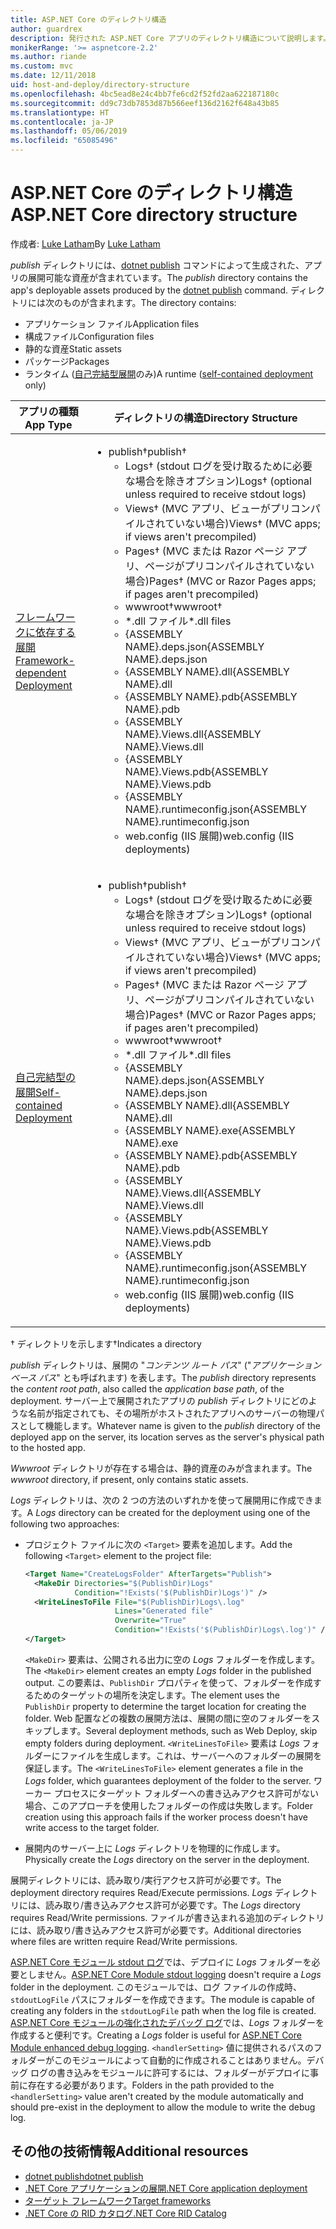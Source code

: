 ```yaml
---
title: ASP.NET Core のディレクトリ構造
author: guardrex
description: 発行された ASP.NET Core アプリのディレクトリ構造について説明します。
monikerRange: '>= aspnetcore-2.2'
ms.author: riande
ms.custom: mvc
ms.date: 12/11/2018
uid: host-and-deploy/directory-structure
ms.openlocfilehash: 4bc5ead8e24c4bb7fe6cd2f52fd2aa622187180c
ms.sourcegitcommit: dd9c73db7853d87b566eef136d2162f648a43b85
ms.translationtype: HT
ms.contentlocale: ja-JP
ms.lasthandoff: 05/06/2019
ms.locfileid: "65085496"
---
```

# <a name="aspnet-core-directory-structure"></a><span data-ttu-id="c71d5-103">ASP.NET Core のディレクトリ構造</span><span class="sxs-lookup"><span data-stu-id="c71d5-103">ASP.NET Core directory structure</span></span>

<span data-ttu-id="c71d5-104">作成者: [Luke Latham](https://github.com/guardrex)</span><span class="sxs-lookup"><span data-stu-id="c71d5-104">By [Luke Latham](https://github.com/guardrex)</span></span>

<span data-ttu-id="c71d5-105">*publish* ディレクトリには、[dotnet publish](/dotnet/core/tools/dotnet-publish) コマンドによって生成された、アプリの展開可能な資産が含まれています。</span><span class="sxs-lookup"><span data-stu-id="c71d5-105">The *publish* directory contains the app's deployable assets produced by the [dotnet publish](/dotnet/core/tools/dotnet-publish) command.</span></span> <span data-ttu-id="c71d5-106">ディレクトリには次のものが含まれます。</span><span class="sxs-lookup"><span data-stu-id="c71d5-106">The directory contains:</span></span>

* <span data-ttu-id="c71d5-107">アプリケーション ファイル</span><span class="sxs-lookup"><span data-stu-id="c71d5-107">Application files</span></span>
* <span data-ttu-id="c71d5-108">構成ファイル</span><span class="sxs-lookup"><span data-stu-id="c71d5-108">Configuration files</span></span>
* <span data-ttu-id="c71d5-109">静的な資産</span><span class="sxs-lookup"><span data-stu-id="c71d5-109">Static assets</span></span>
* <span data-ttu-id="c71d5-110">パッケージ</span><span class="sxs-lookup"><span data-stu-id="c71d5-110">Packages</span></span>
* <span data-ttu-id="c71d5-111">ランタイム ([自己完結型展開](/dotnet/core/deploying/#self-contained-deployments-scd)のみ)</span><span class="sxs-lookup"><span data-stu-id="c71d5-111">A runtime ([self-contained deployment](/dotnet/core/deploying/#self-contained-deployments-scd) only)</span></span>

| <span data-ttu-id="c71d5-112">アプリの種類</span><span class="sxs-lookup"><span data-stu-id="c71d5-112">App Type</span></span> | <span data-ttu-id="c71d5-113">ディレクトリの構造</span><span class="sxs-lookup"><span data-stu-id="c71d5-113">Directory Structure</span></span> |
| -------- | ------------------- |
| [<span data-ttu-id="c71d5-114">フレームワークに依存する展開</span><span class="sxs-lookup"><span data-stu-id="c71d5-114">Framework-dependent Deployment</span></span>](/dotnet/core/deploying/#framework-dependent-deployments-fdd) | <ul><li><span data-ttu-id="c71d5-115">publish&dagger;</span><span class="sxs-lookup"><span data-stu-id="c71d5-115">publish&dagger;</span></span><ul><li><span data-ttu-id="c71d5-116">Logs&dagger; (stdout ログを受け取るために必要な場合を除きオプション)</span><span class="sxs-lookup"><span data-stu-id="c71d5-116">Logs&dagger; (optional unless required to receive stdout logs)</span></span></li><li><span data-ttu-id="c71d5-117">Views&dagger; (MVC アプリ、ビューがプリコンパイルされていない場合)</span><span class="sxs-lookup"><span data-stu-id="c71d5-117">Views&dagger; (MVC apps; if views aren't precompiled)</span></span></li><li><span data-ttu-id="c71d5-118">Pages&dagger; (MVC または Razor ページ アプリ、ページがプリコンパイルされていない場合)</span><span class="sxs-lookup"><span data-stu-id="c71d5-118">Pages&dagger; (MVC or Razor Pages apps; if pages aren't precompiled)</span></span></li><li><span data-ttu-id="c71d5-119">wwwroot&dagger;</span><span class="sxs-lookup"><span data-stu-id="c71d5-119">wwwroot&dagger;</span></span></li><li><span data-ttu-id="c71d5-120">\*\.dll ファイル</span><span class="sxs-lookup"><span data-stu-id="c71d5-120">\*\.dll files</span></span></li><li><span data-ttu-id="c71d5-121">{ASSEMBLY NAME}.deps.json</span><span class="sxs-lookup"><span data-stu-id="c71d5-121">{ASSEMBLY NAME}.deps.json</span></span></li><li><span data-ttu-id="c71d5-122">{ASSEMBLY NAME}.dll</span><span class="sxs-lookup"><span data-stu-id="c71d5-122">{ASSEMBLY NAME}.dll</span></span></li><li><span data-ttu-id="c71d5-123">{ASSEMBLY NAME}.pdb</span><span class="sxs-lookup"><span data-stu-id="c71d5-123">{ASSEMBLY NAME}.pdb</span></span></li><li><span data-ttu-id="c71d5-124">{ASSEMBLY NAME}.Views.dll</span><span class="sxs-lookup"><span data-stu-id="c71d5-124">{ASSEMBLY NAME}.Views.dll</span></span></li><li><span data-ttu-id="c71d5-125">{ASSEMBLY NAME}.Views.pdb</span><span class="sxs-lookup"><span data-stu-id="c71d5-125">{ASSEMBLY NAME}.Views.pdb</span></span></li><li><span data-ttu-id="c71d5-126">{ASSEMBLY NAME}.runtimeconfig.json</span><span class="sxs-lookup"><span data-stu-id="c71d5-126">{ASSEMBLY NAME}.runtimeconfig.json</span></span></li><li><span data-ttu-id="c71d5-127">web.config (IIS 展開)</span><span class="sxs-lookup"><span data-stu-id="c71d5-127">web.config (IIS deployments)</span></span></li></ul></li></ul> |
| [<span data-ttu-id="c71d5-128">自己完結型の展開</span><span class="sxs-lookup"><span data-stu-id="c71d5-128">Self-contained Deployment</span></span>](/dotnet/core/deploying/#self-contained-deployments-scd) | <ul><li><span data-ttu-id="c71d5-129">publish&dagger;</span><span class="sxs-lookup"><span data-stu-id="c71d5-129">publish&dagger;</span></span><ul><li><span data-ttu-id="c71d5-130">Logs&dagger; (stdout ログを受け取るために必要な場合を除きオプション)</span><span class="sxs-lookup"><span data-stu-id="c71d5-130">Logs&dagger; (optional unless required to receive stdout logs)</span></span></li><li><span data-ttu-id="c71d5-131">Views&dagger; (MVC アプリ、ビューがプリコンパイルされていない場合)</span><span class="sxs-lookup"><span data-stu-id="c71d5-131">Views&dagger; (MVC apps; if views aren't precompiled)</span></span></li><li><span data-ttu-id="c71d5-132">Pages&dagger; (MVC または Razor ページ アプリ、ページがプリコンパイルされていない場合)</span><span class="sxs-lookup"><span data-stu-id="c71d5-132">Pages&dagger; (MVC or Razor Pages apps; if pages aren't precompiled)</span></span></li><li><span data-ttu-id="c71d5-133">wwwroot&dagger;</span><span class="sxs-lookup"><span data-stu-id="c71d5-133">wwwroot&dagger;</span></span></li><li><span data-ttu-id="c71d5-134">\*.dll ファイル</span><span class="sxs-lookup"><span data-stu-id="c71d5-134">\*.dll files</span></span></li><li><span data-ttu-id="c71d5-135">{ASSEMBLY NAME}.deps.json</span><span class="sxs-lookup"><span data-stu-id="c71d5-135">{ASSEMBLY NAME}.deps.json</span></span></li><li><span data-ttu-id="c71d5-136">{ASSEMBLY NAME}.dll</span><span class="sxs-lookup"><span data-stu-id="c71d5-136">{ASSEMBLY NAME}.dll</span></span></li><li><span data-ttu-id="c71d5-137">{ASSEMBLY NAME}.exe</span><span class="sxs-lookup"><span data-stu-id="c71d5-137">{ASSEMBLY NAME}.exe</span></span></li><li><span data-ttu-id="c71d5-138">{ASSEMBLY NAME}.pdb</span><span class="sxs-lookup"><span data-stu-id="c71d5-138">{ASSEMBLY NAME}.pdb</span></span></li><li><span data-ttu-id="c71d5-139">{ASSEMBLY NAME}.Views.dll</span><span class="sxs-lookup"><span data-stu-id="c71d5-139">{ASSEMBLY NAME}.Views.dll</span></span></li><li><span data-ttu-id="c71d5-140">{ASSEMBLY NAME}.Views.pdb</span><span class="sxs-lookup"><span data-stu-id="c71d5-140">{ASSEMBLY NAME}.Views.pdb</span></span></li><li><span data-ttu-id="c71d5-141">{ASSEMBLY NAME}.runtimeconfig.json</span><span class="sxs-lookup"><span data-stu-id="c71d5-141">{ASSEMBLY NAME}.runtimeconfig.json</span></span></li><li><span data-ttu-id="c71d5-142">web.config (IIS 展開)</span><span class="sxs-lookup"><span data-stu-id="c71d5-142">web.config (IIS deployments)</span></span></li></ul></li></ul> |

<span data-ttu-id="c71d5-143">&dagger; ディレクトリを示します</span><span class="sxs-lookup"><span data-stu-id="c71d5-143">&dagger;Indicates a directory</span></span>

<span data-ttu-id="c71d5-144">*publish* ディレクトリは、展開の "*コンテンツ ルート パス*" ("*アプリケーション ベース パス*" とも呼ばれます) を表します。</span><span class="sxs-lookup"><span data-stu-id="c71d5-144">The *publish* directory represents the *content root path*, also called the *application base path*, of the deployment.</span></span> <span data-ttu-id="c71d5-145">サーバー上で展開されたアプリの *publish* ディレクトリにどのような名前が指定されても、その場所がホストされたアプリへのサーバーの物理パスとして機能します。</span><span class="sxs-lookup"><span data-stu-id="c71d5-145">Whatever name is given to the *publish* directory of the deployed app on the server, its location serves as the server's physical path to the hosted app.</span></span>

<span data-ttu-id="c71d5-146">*Wwwroot* ディレクトリが存在する場合は、静的資産のみが含まれます。</span><span class="sxs-lookup"><span data-stu-id="c71d5-146">The *wwwroot* directory, if present, only contains static assets.</span></span>

<span data-ttu-id="c71d5-147">*Logs* ディレクトリは、次の 2 つの方法のいずれかを使って展開用に作成できます。</span><span class="sxs-lookup"><span data-stu-id="c71d5-147">A *Logs* directory can be created for the deployment using one of the following two approaches:</span></span>

* <span data-ttu-id="c71d5-148">プロジェクト ファイルに次の `<Target>` 要素を追加します。</span><span class="sxs-lookup"><span data-stu-id="c71d5-148">Add the following `<Target>` element to the project file:</span></span>

   ```xml
   <Target Name="CreateLogsFolder" AfterTargets="Publish">
     <MakeDir Directories="$(PublishDir)Logs" 
              Condition="!Exists('$(PublishDir)Logs')" />
     <WriteLinesToFile File="$(PublishDir)Logs\.log" 
                       Lines="Generated file" 
                       Overwrite="True" 
                       Condition="!Exists('$(PublishDir)Logs\.log')" />
   </Target>
   ```

   <span data-ttu-id="c71d5-149">`<MakeDir>` 要素は、公開される出力に空の *Logs* フォルダーを作成します。</span><span class="sxs-lookup"><span data-stu-id="c71d5-149">The `<MakeDir>` element creates an empty *Logs* folder in the published output.</span></span> <span data-ttu-id="c71d5-150">この要素は、`PublishDir` プロパティを使って、フォルダーを作成するためのターゲットの場所を決定します。</span><span class="sxs-lookup"><span data-stu-id="c71d5-150">The element uses the `PublishDir` property to determine the target location for creating the folder.</span></span> <span data-ttu-id="c71d5-151">Web 配置などの複数の展開方法は、展開の間に空のフォルダーをスキップします。</span><span class="sxs-lookup"><span data-stu-id="c71d5-151">Several deployment methods, such as Web Deploy, skip empty folders during deployment.</span></span> <span data-ttu-id="c71d5-152">`<WriteLinesToFile>` 要素は *Logs* フォルダーにファイルを生成します。これは、サーバーへのフォルダーの展開を保証します。</span><span class="sxs-lookup"><span data-stu-id="c71d5-152">The `<WriteLinesToFile>` element generates a file in the *Logs* folder, which guarantees deployment of the folder to the server.</span></span> <span data-ttu-id="c71d5-153">ワーカー プロセスにターゲット フォルダーへの書き込みアクセス許可がない場合、このアプローチを使用したフォルダーの作成は失敗します。</span><span class="sxs-lookup"><span data-stu-id="c71d5-153">Folder creation using this approach fails if the worker process doesn't have write access to the target folder.</span></span>

* <span data-ttu-id="c71d5-154">展開内のサーバー上に *Logs* ディレクトリを物理的に作成します。</span><span class="sxs-lookup"><span data-stu-id="c71d5-154">Physically create the *Logs* directory on the server in the deployment.</span></span>

<span data-ttu-id="c71d5-155">展開ディレクトリには、読み取り/実行アクセス許可が必要です。</span><span class="sxs-lookup"><span data-stu-id="c71d5-155">The deployment directory requires Read/Execute permissions.</span></span> <span data-ttu-id="c71d5-156">*Logs* ディレクトリには、読み取り/書き込みアクセス許可が必要です。</span><span class="sxs-lookup"><span data-stu-id="c71d5-156">The *Logs* directory requires Read/Write permissions.</span></span> <span data-ttu-id="c71d5-157">ファイルが書き込まれる追加のディレクトリには、読み取り/書き込みアクセス許可が必要です。</span><span class="sxs-lookup"><span data-stu-id="c71d5-157">Additional directories where files are written require Read/Write permissions.</span></span>

<span data-ttu-id="c71d5-158">[ASP.NET Core モジュール stdout ログ](xref:host-and-deploy/aspnet-core-module#log-creation-and-redirection)では、デプロイに *Logs* フォルダーを必要としません。</span><span class="sxs-lookup"><span data-stu-id="c71d5-158">[ASP.NET Core Module stdout logging](xref:host-and-deploy/aspnet-core-module#log-creation-and-redirection) doesn't require a *Logs* folder in the deployment.</span></span> <span data-ttu-id="c71d5-159">このモジュールでは、ログ ファイルの作成時、`stdoutLogFile` パスにフォルダーを作成できます。</span><span class="sxs-lookup"><span data-stu-id="c71d5-159">The module is capable of creating any folders in the `stdoutLogFile` path when the log file is created.</span></span> <span data-ttu-id="c71d5-160">[ASP.NET Core モジュールの強化されたデバッグ ログ](xref:host-and-deploy/aspnet-core-module#enhanced-diagnostic-logs)では、*Logs* フォルダーを作成すると便利です。</span><span class="sxs-lookup"><span data-stu-id="c71d5-160">Creating a *Logs* folder is useful for [ASP.NET Core Module enhanced debug logging](xref:host-and-deploy/aspnet-core-module#enhanced-diagnostic-logs).</span></span> <span data-ttu-id="c71d5-161">`<handlerSetting>` 値に提供されるパスのフォルダーがこのモジュールによって自動的に作成されることはありません。デバッグ ログの書き込みをモジュールに許可するには、フォルダーがデプロイに事前に存在する必要があります。</span><span class="sxs-lookup"><span data-stu-id="c71d5-161">Folders in the path provided to the `<handlerSetting>` value aren't created by the module automatically and should pre-exist in the deployment to allow the module to write the debug log.</span></span>

## <a name="additional-resources"></a><span data-ttu-id="c71d5-162">その他の技術情報</span><span class="sxs-lookup"><span data-stu-id="c71d5-162">Additional resources</span></span>

* [<span data-ttu-id="c71d5-163">dotnet publish</span><span class="sxs-lookup"><span data-stu-id="c71d5-163">dotnet publish</span></span>](/dotnet/core/tools/dotnet-publish)
* [<span data-ttu-id="c71d5-164">.NET Core アプリケーションの展開</span><span class="sxs-lookup"><span data-stu-id="c71d5-164">.NET Core application deployment</span></span>](/dotnet/core/deploying/)
* [<span data-ttu-id="c71d5-165">ターゲット フレームワーク</span><span class="sxs-lookup"><span data-stu-id="c71d5-165">Target frameworks</span></span>](/dotnet/standard/frameworks)
* [<span data-ttu-id="c71d5-166">.NET Core の RID カタログ</span><span class="sxs-lookup"><span data-stu-id="c71d5-166">.NET Core RID Catalog</span></span>](/dotnet/core/rid-catalog)
